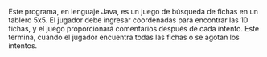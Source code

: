 Este programa, en lenguaje Java, es un juego de búsqueda de fichas en un tablero 5x5.
El jugador debe ingresar coordenadas para encontrar las 10 fichas, y el juego proporcionará comentarios después de cada intento.
Este termina, cuando el jugador encuentra todas las fichas o se agotan los intentos. 
